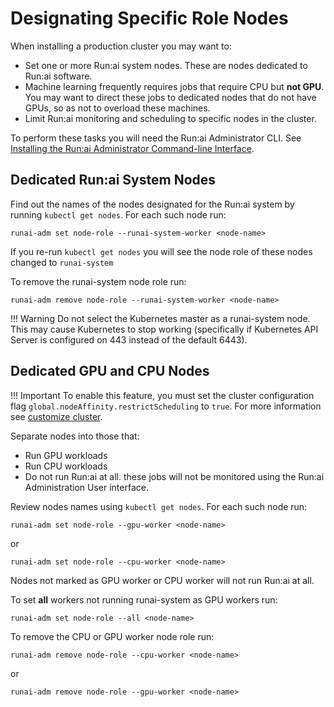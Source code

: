 # Designating Specific Role Nodes

When installing a production cluster you may want to:

* Set one or more Run:ai system nodes. These are nodes dedicated to Run:ai software. 
* Machine learning frequently requires jobs that require CPU but __not GPU__. You may want to direct these jobs to dedicated nodes that do not have GPUs, so as not to overload these machines. 
* Limit Run:ai monitoring and scheduling to specific nodes in the cluster. 

To perform these tasks you will need the Run:ai Administrator CLI. See [Installing the Run:ai Administrator Command-line Interface](cli-admin-install.md).

## Dedicated Run:ai System Nodes

Find out the names of the nodes designated for the Run:ai system by running `kubectl get nodes`. For each such node run:

```
runai-adm set node-role --runai-system-worker <node-name>
```

If you re-run `kubectl get nodes` you will see the node role of these nodes changed to `runai-system`

To remove the runai-system node role run:

```
runai-adm remove node-role --runai-system-worker <node-name>
```

!!! Warning
    Do not select the Kubernetes master as a runai-system node. This may cause Kubernetes to stop working (specifically if Kubernetes API Server is configured on 443 instead of the default 6443).

## Dedicated GPU and CPU Nodes


!!! Important
    To enable this feature, you must set the cluster configuration flag `global.nodeAffinity.restrictScheduling` to `true`. For more information see [customize cluster](../cluster-setup/customize-cluster-install.md#configurations).
    
Separate nodes into those that:

* Run GPU workloads
* Run CPU workloads
* Do not run Run:ai at all. these jobs will not be monitored using the Run:ai Administration User interface. 

Review nodes names using `kubectl get nodes`. For each such node run:

```
runai-adm set node-role --gpu-worker <node-name>
```

or 

```
runai-adm set node-role --cpu-worker <node-name>
```

Nodes not marked as GPU worker or CPU worker will not run Run:ai at all.


To set __all__ workers not running runai-system as GPU workers run:

```
runai-adm set node-role --all <node-name>
```

To remove the CPU or GPU worker node role run:

```
runai-adm remove node-role --cpu-worker <node-name>
```

or 

```
runai-adm remove node-role --gpu-worker <node-name>
```